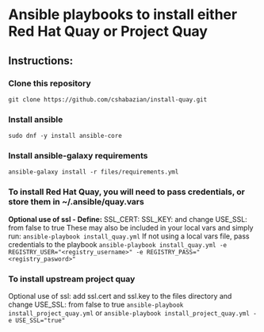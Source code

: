 # Ansible playbooks to install either Red Hat Quay or Project Quay

## Instructions:
### Clone this repository
`git clone https://github.com/cshabazian/install-quay.git`

### Install ansible
`sudo dnf -y install ansible-core`

### Install ansible-galaxy requirements
`ansible-galaxy install -r files/requirements.yml`

### To install Red Hat Quay, you will need to pass credentials, or store them in ~/.ansible/quay.vars
**Optional use of ssl - Define:**
SSL_CERT: 
SSL_KEY: 
and change USE_SSL: from false to true 
These may also be included in your local vars 
and simply run: 
`ansible-playbook install_quay.yml`
If not using a local vars file, pass credentials to the playbook
`ansible-playbook install_quay.yml -e REGISTRY_USER="<registry_username>" -e REGISTRY_PASS="<registry_pasword>"`

### To install upstream project quay
Optional use of ssl: 
add ssl.cert and ssl.key to the files directory and change USE_SSL: from false to true 
`ansible-playbook install_project_quay.yml`
or
`ansible-playbook install_project_quay.yml -e USE_SSL="true"`
